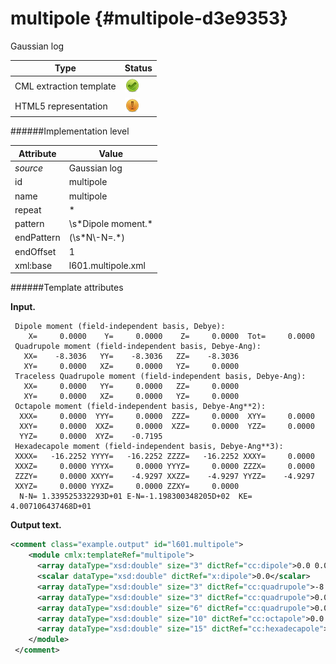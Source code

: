 # multipole {#multipole-d3e9353}

Gaussian log

| Type                                                                                                                                                                                                  | Status                                                                                                                                                                                                |
|----|----|
| CML extraction template                                                                                                                                                                               | ![](/imgs/Total.png)                                                                                                                                                                                  |
| HTML5 representation                                                                                                                                                                                  | ![](/imgs/Partial.png)                                                                                                                                                                                |

######Implementation level

| Attribute                                                                                                                                                                                             | Value                                                                                                                                                                                                 |
|----|----|
| *source*                                                                                                                                                                                              | Gaussian log                                                                                                                                                                                          |
| id                                                                                                                                                                                                    | multipole                                                                                                                                                                                             |
| name                                                                                                                                                                                                  | multipole                                                                                                                                                                                             |
| repeat                                                                                                                                                                                                | \*                                                                                                                                                                                                    |
| pattern                                                                                                                                                                                               | \\s\*Dipole moment.\*                                                                                                                                                                                 |
| endPattern                                                                                                                                                                                            | (\\s\*N\\-N=.\*)                                                                                                                                                                                      |
| endOffset                                                                                                                                                                                             | 1                                                                                                                                                                                                     |
| xml:base                                                                                                                                                                                              | l601.multipole.xml                                                                                                                                                                                    |

######Template attributes

**Input.**

     Dipole moment (field-independent basis, Debye):
        X=     0.0000    Y=     0.0000    Z=     0.0000  Tot=     0.0000
     Quadrupole moment (field-independent basis, Debye-Ang):
       XX=    -8.3036   YY=    -8.3036   ZZ=    -8.3036
       XY=     0.0000   XZ=     0.0000   YZ=     0.0000
     Traceless Quadrupole moment (field-independent basis, Debye-Ang):
       XX=     0.0000   YY=     0.0000   ZZ=     0.0000
       XY=     0.0000   XZ=     0.0000   YZ=     0.0000
     Octapole moment (field-independent basis, Debye-Ang**2):
      XXX=     0.0000  YYY=     0.0000  ZZZ=     0.0000  XYY=     0.0000
      XXY=     0.0000  XXZ=     0.0000  XZZ=     0.0000  YZZ=     0.0000
      YYZ=     0.0000  XYZ=    -0.7195
     Hexadecapole moment (field-independent basis, Debye-Ang**3):
     XXXX=   -16.2252 YYYY=   -16.2252 ZZZZ=   -16.2252 XXXY=     0.0000
     XXXZ=     0.0000 YYYX=     0.0000 YYYZ=     0.0000 ZZZX=     0.0000
     ZZZY=     0.0000 XXYY=    -4.9297 XXZZ=    -4.9297 YYZZ=    -4.9297
     XXYZ=     0.0000 YYXZ=     0.0000 ZZXY=     0.0000
      N-N= 1.339525332293D+01 E-N=-1.198300348205D+02  KE= 4.007106437468D+01
      

**Output text.**

```xml
<comment class="example.output" id="l601.multipole">
    <module cmlx:templateRef="multipole">
      <array dataType="xsd:double" size="3" dictRef="cc:dipole">0.0 0.0 0.0</array>
      <scalar dataType="xsd:double" dictRef="x:dipole">0.0</scalar>
      <array dataType="xsd:double" size="3" dictRef="cc:quadrupole">-8.3036 -8.3036 -8.3036</array>
      <array dataType="xsd:double" size="3" dictRef="cc:quadrupole">0.0 0.0 0.0</array>
      <array dataType="xsd:double" size="6" dictRef="cc:quadrupole">0.0 0.0 0.0 0.0 0.0 0.0</array>
      <array dataType="xsd:double" size="10" dictRef="cc:octapole">0.0 0.0 0.0 0.0 0.0 0.0 0.0 0.0 0.0 -0.7195</array>
      <array dataType="xsd:double" size="15" dictRef="cc:hexadecapole">-16.2252 -16.2252 -16.2252 0.0 0.0 0.0 0.0 0.0 0.0 -4.9297 -4.9297 -4.9297 0.0 0.0 0.0</array>
    </module>
 </comment>
```
